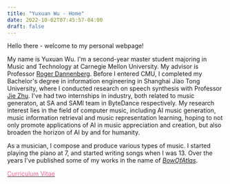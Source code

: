 ```yaml
---
title: "Yuxuan Wu - Home"
date: 2022-10-02T07:45:57-04:00
draft: false
---
```



Hello there - welcome to my personal webpage!

My name is Yuxuan Wu.
I'm a second-year master student majoring in Music and Technology at Carnegie Mellon University.
My advisor is Professor [Roger Dannenberg](http://www.cs.cmu.edu/~rbd/).
Before I entered CMU, I completed my Bachelor's degree in information engineering in Shanghai Jiao Tong University, where I conducted research on speech synthesis with Professor [Jie Zhu](https://ee.sjtu.edu.cn/FacultyDetail.aspx?id=47&infoid=66&flag=66). 
I've had two internships in industry, both related to music generaton, at SA and SAMI team in ByteDance respectively.
My research interest lies in the field of computer music, including AI music generation, music information retrieval and music representation learning, hoping to not only promote applications of AI in music appreciation and creation, but also broaden the horizon of AI by and for humanity.
<!-- Currently I'm working on analysing and predicting the composing techniques of pop piano accompaniment, hoping that it can help improve modelling the underlying structures in polyphonic music. -->

As a musician, I compose and produce various types of music. I started playing the piano at 7, and started writing songs when I was 13. Over the years I've published some of my works in the name of [*BowOfAtlas*](./music/#BowOfAtlas).


<!--
I'm an senior student in Shanghai Jiao Tong University majoring in Information Engineering, and also a musician. Deeply interested in music technology research and musichology, I'm planning to pursue a postgrad degree in a related field. My graduation project focuses on the smoothing technology when joining TTS and recorded vocals, under the guidance of Prof. Jie Zhu. Since July 2019 I've been a research intern of the MIR Lab of Fudan University led by Prof. Wei Li, where I completed a project about vocal register recognition. Currently I'm a intern of AI Lab, Bytedance at Shanghai focusing on music research and production.

If you're interested, you can view some of my music works in the name of BowOfAtlas on Apple Music: https://music.apple.com/cn/artist/bowofatlas/1474860092 or Netease Music: https://music.163.com/#/artist?id=1131005. I'm also happy to show some other works such as unpublished ones in personal contact.

By the way I'm proud to stand as a MtF. As I got some vital help and care from those in China when I was frustrated and confused the most, I pay attention to and am willing to attend LGBTQ+ nonprofit organizations because millions of brothers and sisters are still there in need, and that we should stand together to make the world a more diverse and colorful place.
-->

<a href="./cv/Yuxuan_Wu_CV_20230819.pdf"><font color=#f06292>Curriculum Vitae</font></a>
